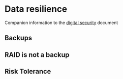 # Data resilience

Companion information to the [digital security](digital_security.md) document

## Backups

## RAID is not a backup

## Risk Tolerance

